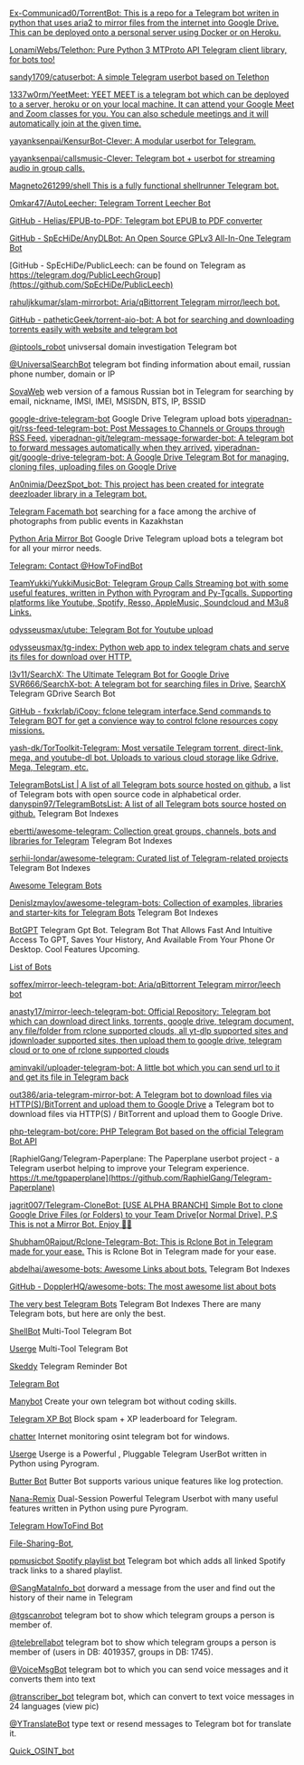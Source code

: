 
[Ex-Communicad0/TorrentBot: This is a repo for a Telegram bot writen in python that uses aria2 to mirror files from the internet into Google Drive. This can be deployed onto a personal server using Docker or on Heroku.](https://github.com/Ex-Communicad0/TorrentBot)

[LonamiWebs/Telethon: Pure Python 3 MTProto API Telegram client library, for bots too!](https://github.com/LonamiWebs/Telethon)

[sandy1709/catuserbot: A simple Telegram userbot based on Telethon](https://github.com/sandy1709/catuserbot)

[1337w0rm/YeetMeet: YEET MEET is a telegram bot which can be deployed to a server, heroku or on your local machine. It can attend your Google Meet and Zoom classes for you. You can also schedule meetings and it will automatically join at the given time.](https://github.com/1337w0rm/YeetMeet)

[yayanksenpai/KensurBot-Clever: A modular userbot for Telegram.](https://github.com/yayanksenpai/KensurBot-Clever)

[yayanksenpai/callsmusic-Clever: Telegram bot + userbot for streaming audio in group calls.](https://github.com/yayanksenpai/callsmusic-Clever)

[Magneto261299/shell This is a fully functional shellrunner Telegram bot.](https://github.com/Magneto261299/shell)

[Omkar47/AutoLeecher: Telegram Torrent Leecher Bot](https://github.com/Omkar47/AutoLeecher)

[GitHub - Helias/EPUB-to-PDF: Telegram bot EPUB to PDF converter](https://github.com/Helias/EPUB-to-PDF)

[GitHub - SpEcHiDe/AnyDLBot: An Open Source GPLv3 All-In-One Telegram Bot](https://github.com/SpEcHiDe/AnyDLBot)

[GitHub - SpEcHiDe/PublicLeech: can be found on Telegram as https://telegram.dog/PublicLeechGroup](https://github.com/SpEcHiDe/PublicLeech)

[rahuljkkumar/slam-mirrorbot: Aria/qBittorrent Telegram mirror/leech bot.](https://github.com/rahuljkkumar/slam-mirrorbot)

[GitHub - patheticGeek/torrent-aio-bot: A bot for searching and downloading torrents easily with website and telegram bot](https://github.com/patheticGeek/torrent-aio-bot)

[@iptools_robot](https://t.me/iptools_robot)
univsersal domain investigation Telegram bot

[@UniversalSearchBot](https://t.me/UniversalSearchBot)
telegram bot finding information about email, russian phone number, domain or IP

[SovaWeb](http://sovaweb.herokuapp.com/)
web version of a famous Russian bot in Telegram for searching by email, nickname, IMSI, IMEI, MSISDN, BTS, IP, BSSID

[google-drive-telegram-bot](https://github.com/viperadnan-git/)
Google Drive Telegram upload bots
[viperadnan-git/rss-feed-telegram-bot: Post Messages to Channels or Groups through RSS Feed.](https://github.com/viperadnan-git/rss-feed-telegram-bot)
[viperadnan-git/telegram-message-forwarder-bot: A telegram bot to forward messages automatically when they arrived.](https://github.com/viperadnan-git/telegram-message-forwarder-bot)
[viperadnan-git/google-drive-telegram-bot: A Google Drive Telegram Bot for managing, cloning files, uploading files on Google Drive](https://github.com/viperadnan-git/google-drive-telegram-bot)

[An0nimia/DeezSpot_bot: This project has been created for integrate deezloader library in a Telegram bot.](https://github.com/An0nimia/DeezSpot_bot)

[Telegram Facemath bot](https://t.me/facematch_bot)
searching for a face among the archive of photographs from public events in Kazakhstan

[Python Aria Mirror Bot](https://github.com/lzzy12/python-aria-mirror-bot)
Google Drive Telegram upload bots
a telegram bot for all your mirror needs.

[Telegram: Contact @HowToFindBot](https://t.me/HowToFindBot)

[TeamYukki/YukkiMusicBot: Telegram Group Calls Streaming bot with some useful features, written in Python with Pyrogram and Py-Tgcalls. Supporting platforms like Youtube, Spotify, Resso, AppleMusic, Soundcloud and M3u8 Links.](https://github.com/TeamYukki/YukkiMusicBot)

[odysseusmax/utube: Telegram Bot for Youtube upload](https://github.com/odysseusmax/utube)

[odysseusmax/tg-index: Python web app to index telegram chats and serve its files for download over HTTP.](https://github.com/odysseusmax/tg-index)

[l3v11/SearchX: The Ultimate Telegram Bot for Google Drive](https://github.com/l3v11/SearchX)
[SVR666/SearchX-bot: A telegram bot for searching files in Drive.](https://github.com/SVR666/SearchX-bot)
[SearchX](https://github.com/iamLiquidX/SearchX)
Telegram GDrive Search Bot

[GitHub - fxxkrlab/iCopy: fclone telegram interface.Send commands to Telegram BOT for get a convience way to control fclone resources copy missions.](https://github.com/fxxkrlab/iCopy)

[yash-dk/TorToolkit-Telegram: Most versatile Telegram torrent, direct-link, mega, and youtube-dl bot. Uploads to various cloud storage like Gdrive, Mega, Telegram, etc.](https://github.com/yash-dk/TorToolkit-Telegram)

[TelegramBotsList | A list of all Telegram bots source hosted on github.](https://danyspin97.github.io/TelegramBotsList/)
a list of Telegram bots with open source code in alphabetical order.
[danyspin97/TelegramBotsList: A list of all Telegram bots source hosted on github.](https://github.com/danyspin97/TelegramBotsList)
Telegram Bot Indexes

[ebertti/awesome-telegram: Collection great groups, channels, bots and libraries for Telegram](https://github.com/ebertti/awesome-telegram)
Telegram Bot Indexes

[serhii-londar/awesome-telegram: Curated list of Telegram-related projects](https://github.com/serhii-londar/awesome-telegram)
Telegram Bot Indexes

[Awesome Telegram Bots](https://github.com/telegram-bot-sdk/awesome-telegram-bots)

[DenisIzmaylov/awesome-telegram-bots: Collection of examples, libraries and starter-kits for Telegram Bots](https://github.com/DenisIzmaylov/awesome-telegram-bots)
Telegram Bot Indexes

[BotGPT](https://t.me/BotGPT_bot)
Telegram Gpt Bot. Telegram Bot That Allows Fast And Intuitive Access To GPT, Saves Your History, And Available From Your Phone Or Desktop. Cool Features Upcoming.

[List of Bots](https://telegra.ph/A-list-of-Telegram-and-Messenger-bots-07-24)

[soffex/mirror-leech-telegram-bot: Aria/qBittorrent Telegram mirror/leech bot](https://github.com/soffex/mirror-leech-telegram-bot)

[anasty17/mirror-leech-telegram-bot: Official Repository: Telegram bot which can download direct links, torrents, google drive, telegram document, any file/folder from rclone supported clouds, all yt-dlp supported sites and jdownloader supported sites, then upload them to google drive, telegram cloud or to one of rclone supported clouds](https://github.com/anasty17/mirror-leech-telegram-bot)

[aminvakil/uploader-telegram-bot: A little bot which you can send url to it and get its file in Telegram back](https://github.com/aminvakil/uploader-telegram-bot)

[out386/aria-telegram-mirror-bot: A Telegram bot to download files via HTTP(S)/BitTorrent and upload them to Google Drive](https://github.com/out386/aria-telegram-mirror-bot)
a Telegram bot to download files via HTTP(S) / BitTorrent and upload them to Google Drive.

[php-telegram-bot/core: PHP Telegram Bot based on the official Telegram Bot API](https://github.com/php-telegram-bot/core)

[RaphielGang/Telegram-Paperplane: The Paperplane userbot project - a Telegram userbot helping to improve your Telegram experience. https://t.me/tgpaperplane](https://github.com/RaphielGang/Telegram-Paperplane)

[jagrit007/Telegram-CloneBot: [USE ALPHA BRANCH] Simple Bot to clone Google Drive Files (or Folders) to your Team Drive[or Normal Drive]. P.S This is not a Mirror Bot. Enjoy ✌🏻](https://github.com/jagrit007/Telegram-CloneBot)

[Shubham0Rajput/Rclone-Telegram-Bot: This is Rclone Bot in Telegram made for your ease.](https://github.com/Shubham0Rajput/Rclone-Telegram-Bot)
This is Rclone Bot in Telegram made for your ease.

[abdelhai/awesome-bots: Awesome Links about bots.](https://github.com/abdelhai/awesome-bots)
Telegram Bot Indexes

[GitHub - DopplerHQ/awesome-bots: The most awesome list about bots](https://github.com/DopplerHQ/awesome-bots)

[The very best Telegram Bots](https://www.qwasap.com/en/bots.php)
Telegram Bot Indexes
There are many Telegram bots, but here are only the best.

[ShellBot](https://github.com/MannyHackers/ShellBot)
Multi-Tool Telegram Bot

[Userge](http://theuserge.tech/)
Multi-Tool Telegram Bot

[Skeddy](https://skeddy.me/)
Telegram Reminder Bot

[Telegram Bot](https://awesomeopensource.com/projects/telegram-bot)

[Manybot](http://manybot.io/)
Create your own telegram bot without coding skills.

[Telegram XP Bot](https://github.com/terorie/xpbot-telegram)
Block spam + XP leaderboard for Telegram.

[chatter](https://github.com/visualbasic6/chatter)
Internet monitoring osint telegram bot for windows.

[Userge](https://github.com/UsergeTeam/Userge/)
Userge is a Powerful , Pluggable Telegram UserBot written in Python using Pyrogram.

[Butter Bot](https://github.com/v1nc/butter_bot)
Butter Bot supports various unique features like log protection.

[Nana-Remix](https://github.com/pokurt/Nana-Remix)
Dual-Session Powerful Telegram Userbot with many useful features written in Python using pure Pyrogram.

[Telegram HowToFind Bot](https://t.me/howtofind_bot)

[File-Sharing-Bot](https://github.com/CodeXBotz/File-Sharing-Bot),

[ppmusicbot Spotify playlist bot](https://github.com/kimmobrunfeldt/ppmusicbot)
Telegram bot which adds all linked Spotify track links to a shared playlist.

[@SangMataInfo_bot](https://t.me/SangMataInfo_bot)
dorward a message from the user and find out the history of their name in Telegram

[@tgscanrobot](https://t.me/tgscanrobot)
telegram bot to show which telegram groups a person is member of.

[@telebrellabot](https://t.me/telebrellabot)
telegram bot to show which telegram groups a person is member of (users in DB: 4019357, groups in DB: 1745).

[@VoiceMsgBot](https://t.me/VoiceMsgBot)
telegram bot to which you can send voice messages and it converts them into text

[@transcriber_bot](https://t.me/transcriber_bot)
telegram bot, which can convert to text voice messages in 24 languages (view pic)

[@YTranslateBot](https://t.me/YTranslateBot)
type text or resend messages to Telegram bot for translate it.

[Quick_OSINT_bot](https://t.me/Quick_OSINT_bot)
